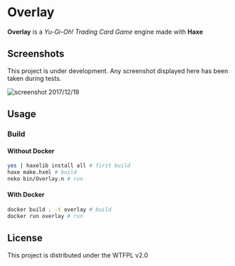 Overlay
=================

**Overlay** is a *Yu-Gi-Oh! Trading Card Game* engine made with **Haxe**

## Screenshots

This project is under development. Any screenshot displayed here has been taken during tests.

![screenshot 2017/12/19](screenshots/20171219.png)

## Usage

### Build

#### Without Docker

```bash
yes | haxelib install all # first build
haxe make.hxml # build
neko bin/Overlay.n # run
```

#### With Docker

```bash
docker build . -t overlay # build
docker run overlay # run
```

## License

This project is distributed under the WTFPL v2.0

